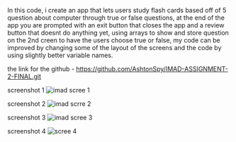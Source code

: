 In this code, i create an app that lets users study flash cards based off of 5 question about computer through true or false questions, at the end of the app you are prompted with an exit button that closes
the app and a review button that doesnt do anything yet, using arrays to show and store question on the 2nd creen to have the users choose true or false, my code can be improved by changing some of the layout of the screens and the code by using slightly better variable names.

the link for the github - https://github.com/AshtonSpy/IMAD-ASSIGNMENT-2-FINAL.git

screenshot 1 
![imad scree 1 ](https://github.com/user-attachments/assets/61d8cee4-7b1d-452f-8ba2-fd409785cf7a)

screenshot 2 
![imad scrre 2](https://github.com/user-attachments/assets/5ee5b9e7-a656-4c9f-8d68-98c3dac93f26)

screenshot 3 
![imad scree 3](https://github.com/user-attachments/assets/35e65429-ecf7-41df-bb4d-251369ec8634)

screenshot 4 
![scree 4](https://github.com/user-attachments/assets/4c68bfca-d6be-4191-b01a-ba6cb3413179)
